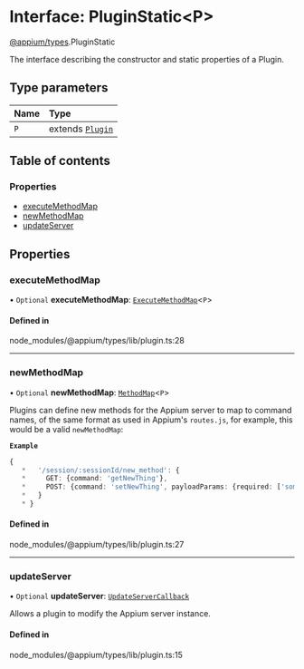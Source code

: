 # Interface: PluginStatic<P\>

[@appium/types](../modules/appium_types.md).PluginStatic

The interface describing the constructor and static properties of a Plugin.

## Type parameters

| Name | Type |
| :------ | :------ |
| `P` | extends [`Plugin`](appium_types.Plugin.md) |

## Table of contents

### Properties

- [executeMethodMap](appium_types.PluginStatic.md#executemethodmap)
- [newMethodMap](appium_types.PluginStatic.md#newmethodmap)
- [updateServer](appium_types.PluginStatic.md#updateserver)

## Properties

### executeMethodMap

• `Optional` **executeMethodMap**: [`ExecuteMethodMap`](../modules/appium_types.md#executemethodmap)<`P`\>

#### Defined in

node_modules/@appium/types/lib/plugin.ts:28

___

### newMethodMap

• `Optional` **newMethodMap**: [`MethodMap`](../modules/appium_types.md#methodmap)<`P`\>

Plugins can define new methods for the Appium server to map to command names, of the same
format as used in Appium's `routes.js`, for example, this would be a valid `newMethodMap`:

**`Example`**

```ts
{
   *   '/session/:sessionId/new_method': {
   *     GET: {command: 'getNewThing'},
   *     POST: {command: 'setNewThing', payloadParams: {required: ['someParam']}}
   *   }
   * }
```

#### Defined in

node_modules/@appium/types/lib/plugin.ts:27

___

### updateServer

• `Optional` **updateServer**: [`UpdateServerCallback`](../modules/appium_types.md#updateservercallback)

Allows a plugin to modify the Appium server instance.

#### Defined in

node_modules/@appium/types/lib/plugin.ts:15
